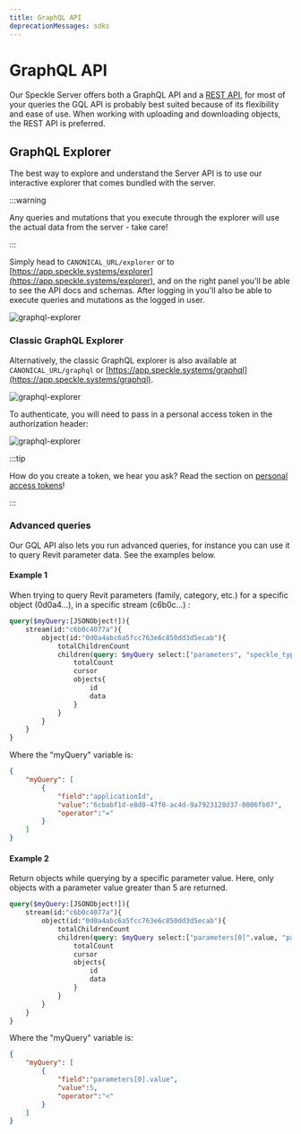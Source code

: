 ```yaml
---
title: GraphQL API
deprecationMessages: sdks
---
```


<Banner />

# GraphQL API

Our Speckle Server offers both a GraphQL API and a [REST API](/server/server-rest-api), for most of your queries the GQL API is probably best suited because of its flexibility and ease of use.
When working with uploading and downloading objects, the REST API is preferred.

## GraphQL Explorer

The best way to explore and understand the Server API is to use our interactive explorer that comes bundled with the server.

:::warning

Any queries and mutations that you execute through the explorer will use the actual data from the server - take care!

:::

Simply head to `CANONICAL_URL/explorer` or to [https://app.speckle.systems/explorer](https://app.speckle.systems/explorer), and on the right panel you'll be able to see the API docs and schemas. After logging in you'll also be able to execute queries and mutations as the logged in user.

![graphql-explorer](../dev/img/graphql-explorer.png)

### Classic GraphQL Explorer

Alternatively, the classic GraphQL explorer is also available at `CANONICAL_URL/graphql` or [https://app.speckle.systems/graphql](https://app.speckle.systems/graphql).

![graphql-explorer](../dev/img/graphql-explorer-2.png)

To authenticate, you will need to pass in a personal access token in the authorization header:

![graphql-explorer](../dev/img/authorization-header-gql.png)

:::tip

How do you create a token, we hear you ask? Read the section on [personal access tokens](/dev/tokens.html)!

:::

### Advanced queries

Our GQL API also lets you run advanced queries, for instance you can use it to query Revit parameter data. See the examples below.

#### Example 1

When trying to query Revit parameters (family, category, etc.) for a specific object (0d0a4...), in a specific stream (c6b0c...) :

```graphql
query($myQuery:[JSONObject!]){
    stream(id:"c6b0c4077a"){
        object(id:"0d0a4abc6a5fcc763e6c850dd3d5ecab"){
            totalChildrenCount
            children(query: $myQuery select:["parameters", "speckle_type", "type", "family", "category"]){
                totalCount
                cursor
                objects{
                    id
                    data
                }
            }
        }
    }
}
```

Where the "myQuery" variable is:

```json
{
    "myQuery": [
        {
            "field":"applicationId",
            "value":"6cbabf1d-e8d0-47f0-ac4d-9a7923128d37-0006fb07",
            "operator":"="
        }
    ]
}
```

#### Example 2

Return objects while querying by a specific parameter value. Here, only objects with a parameter value greater than 5 are returned.

```graphql
query($myQuery:[JSONObject!]){
    stream(id:"c6b0c4077a"){
        object(id:"0d0a4abc6a5fcc763e6c850dd3d5ecab"){
            totalChildrenCount
            children(query: $myQuery select:["parameters[0]".value, "parameters[0].name"]){
                totalCount
                cursor
                objects{
                    id
                    data
                }
            }
        }
    }
}
```

Where the "myQuery" variable is:

```json
{
    "myQuery": [
        {
            "field":"parameters[0].value",
            "value":5,
            "operator":"<"
        }
    ]
}
```
